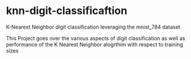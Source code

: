 # knn-digit-classificaftion

K-Nearest Neighbor digit classification leveraging the mnist_784 dataset

This Project goes over the various aspects of digit classification as well as performance of the K Nearest Neighbor alogrthim with respect to training sizes
